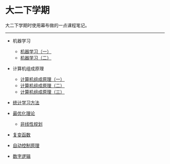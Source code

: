 # 大二下学期
大二下学期时使用幕布做的一点课程笔记。
***
- 机器学习
  - [机器学习（一）](/学海无涯/学习/大二下/《机器学习》（一）.md)
  - [机器学习（二）](/学海无涯/学习/大二下/《机器学习》（二）.md)
  
- 计算机组成原理
  - [计算机组成原理（一）]()
  - [计算机组成原理（二）]()
  - [计算机组成原理（三）]()
  
- [统计学习方法]()

- [最优化理论]()
  - [非线性规划]()

- [复变函数]()

- [自动控制原理]()

- [数字逻辑]()
